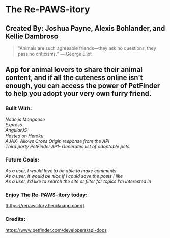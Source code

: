 # The Re-PAWS-itory

## Created By: Joshua Payne, Alexis Bohlander, and Kellie Dambroso

> "Animals are such agreeable friends―they ask no questions, they pass no criticisms." ― George Eliot


## App for animal lovers to share their animal content, and if all the cuteness online isn't enough, you can access the power of PetFinder to help you adopt your very own furry friend.


### Built With:

_Node.js
Mongoose  
Express  
AngularJS  
Hosted on Heroku  
AJAX- Allows Cross Origin response from the API  
Third party PetFinder API- Generates list of adoptable pets_

### Future Goals:

_As a user, I would love to be able to make comments  
As a user, it would be nice if I could save the posts I like  
As a user, I'd like to search the site or filter for topics I'm interested in_

### Enjoy The Re-PAWS-itory today:
[https://repawsitory.herokuapp.com/]

### Credits:

https://www.petfinder.com/developers/api-docs
